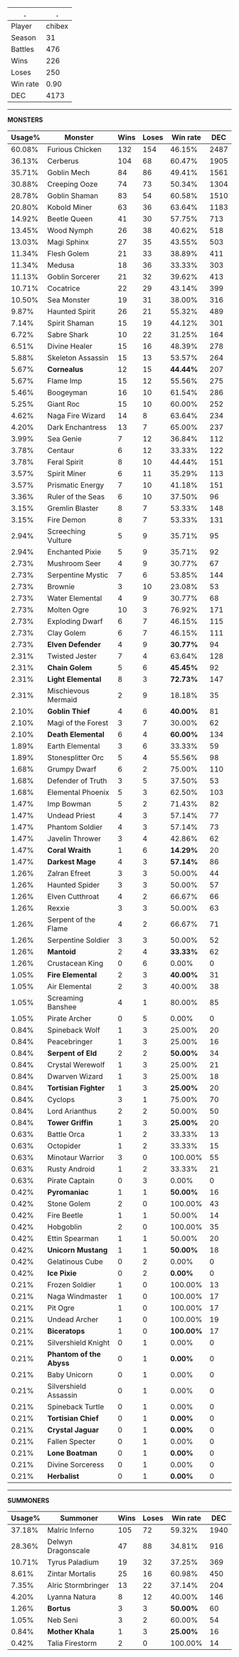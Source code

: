 .|.
|-|-
Player|chibex
Season|31
Battles|476
Wins|226
Loses|250
Win rate|0.90
DEC|4173

---
**MONSTERS**

Usage%|Monster|Wins|Loses|Win rate|DEC|
-|-|-|-|-|-|
60.08%|Furious Chicken|132|154|46.15%|2487|
36.13%|Cerberus|104|68|60.47%|1905|
35.71%|Goblin Mech|84|86|49.41%|1561|
30.88%|Creeping Ooze|74|73|50.34%|1304|
28.78%|Goblin Shaman|83|54|60.58%|1510|
20.80%|Kobold Miner|63|36|63.64%|1183|
14.92%|Beetle Queen|41|30|57.75%|713|
13.45%|Wood Nymph|26|38|40.62%|518|
13.03%|Magi Sphinx|27|35|43.55%|503|
11.34%|Flesh Golem|21|33|38.89%|411|
11.34%|Medusa|18|36|33.33%|303|
11.13%|Goblin Sorcerer|21|32|39.62%|413|
10.71%|Cocatrice|22|29|43.14%|399|
10.50%|Sea Monster|19|31|38.00%|316|
9.87%|Haunted Spirit|26|21|55.32%|489|
7.14%|Spirit Shaman|15|19|44.12%|301|
6.72%|Sabre Shark|10|22|31.25%|164|
6.51%|Divine Healer|15|16|48.39%|278|
5.88%|Skeleton Assassin|15|13|53.57%|264|
5.67%|**Cornealus**|12|15|**44.44%**|207|
5.67%|Flame Imp|15|12|55.56%|275|
5.46%|Boogeyman|16|10|61.54%|286|
5.25%|Giant Roc|15|10|60.00%|252|
4.62%|Naga Fire Wizard|14|8|63.64%|234|
4.20%|Dark Enchantress|13|7|65.00%|237|
3.99%|Sea Genie|7|12|36.84%|112|
3.78%|Centaur|6|12|33.33%|122|
3.78%|Feral Spirit|8|10|44.44%|151|
3.57%|Spirit Miner|6|11|35.29%|113|
3.57%|Prismatic Energy|7|10|41.18%|151|
3.36%|Ruler of the Seas|6|10|37.50%|96|
3.15%|Gremlin Blaster|8|7|53.33%|148|
3.15%|Fire Demon|8|7|53.33%|131|
2.94%|Screeching Vulture|5|9|35.71%|95|
2.94%|Enchanted Pixie|5|9|35.71%|92|
2.73%|Mushroom Seer|4|9|30.77%|67|
2.73%|Serpentine Mystic|7|6|53.85%|144|
2.73%|Brownie|3|10|23.08%|53|
2.73%|Water Elemental|4|9|30.77%|68|
2.73%|Molten Ogre|10|3|76.92%|171|
2.73%|Exploding Dwarf|6|7|46.15%|115|
2.73%|Clay Golem|6|7|46.15%|111|
2.73%|**Elven Defender**|4|9|**30.77%**|94|
2.31%|Twisted Jester|7|4|63.64%|128|
2.31%|**Chain Golem**|5|6|**45.45%**|92|
2.31%|**Light Elemental**|8|3|**72.73%**|147|
2.31%|Mischievous Mermaid|2|9|18.18%|35|
2.10%|**Goblin Thief**|4|6|**40.00%**|81|
2.10%|Magi of the Forest|3|7|30.00%|62|
2.10%|**Death Elemental**|6|4|**60.00%**|134|
1.89%|Earth Elemental|3|6|33.33%|59|
1.89%|Stonesplitter Orc|5|4|55.56%|98|
1.68%|Grumpy Dwarf|6|2|75.00%|110|
1.68%|Defender of Truth|3|5|37.50%|53|
1.68%|Elemental Phoenix|5|3|62.50%|103|
1.47%|Imp Bowman|5|2|71.43%|82|
1.47%|Undead Priest|4|3|57.14%|77|
1.47%|Phantom Soldier|4|3|57.14%|73|
1.47%|Javelin Thrower|3|4|42.86%|62|
1.47%|**Coral Wraith**|1|6|**14.29%**|20|
1.47%|**Darkest Mage**|4|3|**57.14%**|86|
1.26%|Zalran Efreet|3|3|50.00%|44|
1.26%|Haunted Spider|3|3|50.00%|57|
1.26%|Elven Cutthroat|4|2|66.67%|66|
1.26%|Rexxie|3|3|50.00%|63|
1.26%|Serpent of the Flame|4|2|66.67%|71|
1.26%|Serpentine Soldier|3|3|50.00%|52|
1.26%|**Mantoid**|2|4|**33.33%**|62|
1.26%|Crustacean King|0|6|0.00%|0|
1.05%|**Fire Elemental**|2|3|**40.00%**|31|
1.05%|Air Elemental|2|3|40.00%|38|
1.05%|Screaming Banshee|4|1|80.00%|85|
1.05%|Pirate Archer|0|5|0.00%|0|
0.84%|Spineback Wolf|1|3|25.00%|20|
0.84%|Peacebringer|1|3|25.00%|16|
0.84%|**Serpent of Eld**|2|2|**50.00%**|34|
0.84%|Crystal Werewolf|1|3|25.00%|21|
0.84%|Dwarven Wizard|1|3|25.00%|18|
0.84%|**Tortisian Fighter**|1|3|**25.00%**|20|
0.84%|Cyclops|3|1|75.00%|70|
0.84%|Lord Arianthus|2|2|50.00%|50|
0.84%|**Tower Griffin**|1|3|**25.00%**|20|
0.63%|Battle Orca|1|2|33.33%|13|
0.63%|Octopider|1|2|33.33%|15|
0.63%|Minotaur Warrior|3|0|100.00%|55|
0.63%|Rusty Android|1|2|33.33%|21|
0.63%|Pirate Captain|0|3|0.00%|0|
0.42%|**Pyromaniac**|1|1|**50.00%**|16|
0.42%|Stone Golem|2|0|100.00%|43|
0.42%|Fire Beetle|1|1|50.00%|14|
0.42%|Hobgoblin|2|0|100.00%|35|
0.42%|Ettin Spearman|1|1|50.00%|20|
0.42%|**Unicorn Mustang**|1|1|**50.00%**|18|
0.42%|Gelatinous Cube|0|2|0.00%|0|
0.42%|**Ice Pixie**|0|2|**0.00%**|0|
0.21%|Frozen Soldier|1|0|100.00%|13|
0.21%|Naga Windmaster|1|0|100.00%|17|
0.21%|Pit Ogre|1|0|100.00%|17|
0.21%|Undead Archer|1|0|100.00%|19|
0.21%|**Biceratops**|1|0|**100.00%**|17|
0.21%|Silvershield Knight|0|1|0.00%|0|
0.21%|**Phantom of the Abyss**|0|1|**0.00%**|0|
0.21%|Baby Unicorn|0|1|0.00%|0|
0.21%|Silvershield Assassin|0|1|0.00%|0|
0.21%|Spineback Turtle|0|1|0.00%|0|
0.21%|**Tortisian Chief**|0|1|**0.00%**|0|
0.21%|**Crystal Jaguar**|0|1|**0.00%**|0|
0.21%|Fallen Specter|0|1|0.00%|0|
0.21%|**Lone Boatman**|0|1|**0.00%**|0|
0.21%|Divine Sorceress|0|1|0.00%|0|
0.21%|**Herbalist**|0|1|**0.00%**|0|

---
**SUMMONERS**

Usage%|Summoner|Wins|Loses|Win rate|DEC|
-|-|-|-|-|-|
37.18%|Malric Inferno|105|72|59.32%|1940|
28.36%|Delwyn Dragonscale|47|88|34.81%|916|
10.71%|Tyrus Paladium|19|32|37.25%|369|
8.61%|Zintar Mortalis|25|16|60.98%|450|
7.35%|Alric Stormbringer|13|22|37.14%|204|
4.20%|Lyanna Natura|8|12|40.00%|146|
1.26%|**Bortus**|3|3|**50.00%**|60|
1.05%|Neb Seni|3|2|60.00%|54|
0.84%|**Mother Khala**|1|3|**25.00%**|16|
0.42%|Talia Firestorm|2|0|100.00%|14|
